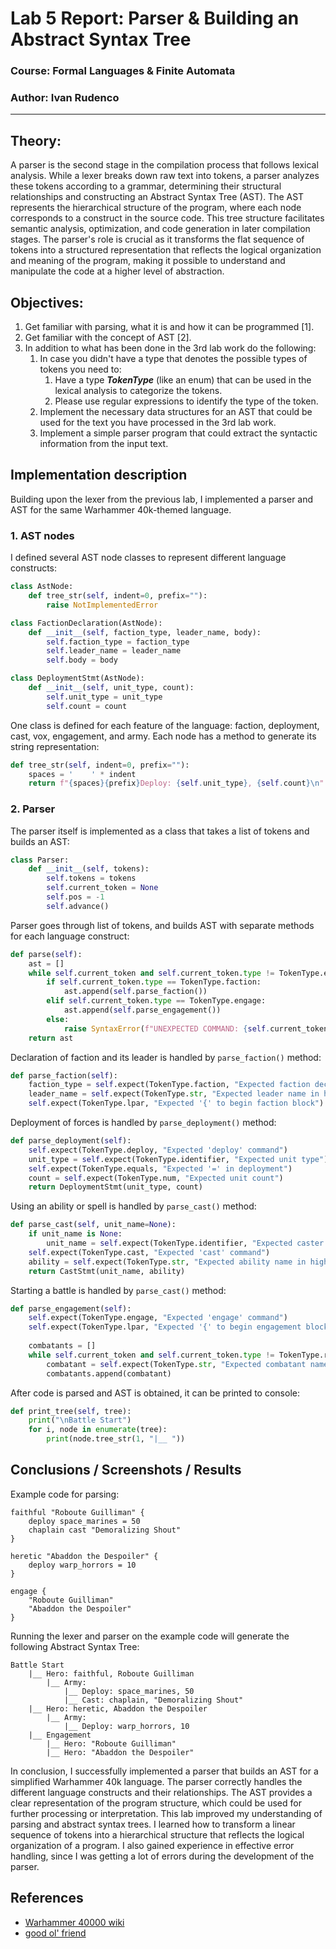 # Lab 5 Report: Parser & Building an Abstract Syntax Tree

### Course: Formal Languages & Finite Automata
### Author: Ivan Rudenco

----

## Theory:
A parser is the second stage in the compilation process that follows lexical analysis. While a lexer breaks down raw text into tokens, a parser analyzes these tokens according to a grammar, determining their structural relationships and constructing an Abstract Syntax Tree (AST). The AST represents the hierarchical structure of the program, where each node corresponds to a construct in the source code. This tree structure facilitates semantic analysis, optimization, and code generation in later compilation stages. The parser's role is crucial as it transforms the flat sequence of tokens into a structured representation that reflects the logical organization and meaning of the program, making it possible to understand and manipulate the code at a higher level of abstraction.

## Objectives:
1. Get familiar with parsing, what it is and how it can be programmed [1].
2. Get familiar with the concept of AST [2].
3. In addition to what has been done in the 3rd lab work do the following:
   1. In case you didn't have a type that denotes the possible types of tokens you need to:
      1. Have a type __*TokenType*__ (like an enum) that can be used in the lexical analysis to categorize the tokens. 
      2. Please use regular expressions to identify the type of the token.
   2. Implement the necessary data structures for an AST that could be used for the text you have processed in the 3rd lab work.
   3. Implement a simple parser program that could extract the syntactic information from the input text.


## Implementation description

Building upon the lexer from the previous lab, I implemented a parser and AST for the same Warhammer 40k-themed language. 

### 1. AST nodes
I defined several AST node classes to represent different language constructs:

```py
class AstNode:
    def tree_str(self, indent=0, prefix=""):
        raise NotImplementedError

class FactionDeclaration(AstNode):
    def __init__(self, faction_type, leader_name, body):
        self.faction_type = faction_type
        self.leader_name = leader_name
        self.body = body

class DeploymentStmt(AstNode):
    def __init__(self, unit_type, count):
        self.unit_type = unit_type
        self.count = count
```

One class is defined for each feature of the language: faction, deployment, cast, vox, engagement, and army.
Each node has a method to generate its string representation:

```py
def tree_str(self, indent=0, prefix=""):
    spaces = '    ' * indent
    return f"{spaces}{prefix}Deploy: {self.unit_type}, {self.count}\n"
```

### 2. Parser

The parser itself is implemented as a class that takes a list of tokens and builds an AST:

```py
class Parser:
    def __init__(self, tokens):
        self.tokens = tokens
        self.current_token = None
        self.pos = -1
        self.advance()
```

Parser goes through list of tokens, and builds AST with separate methods for each language construct:

```py
def parse(self):
    ast = []
    while self.current_token and self.current_token.type != TokenType.eof:
        if self.current_token.type == TokenType.faction:
            ast.append(self.parse_faction())
        elif self.current_token.type == TokenType.engage:
            ast.append(self.parse_engagement())
        else:
            raise SyntaxError(f"UNEXPECTED COMMAND: {self.current_token.value} (type: {self.current_token.type.value})")
    return ast
```

Declaration of faction and its leader is handled by `parse_faction()` method:

```py
def parse_faction(self):
    faction_type = self.expect(TokenType.faction, "Expected faction declaration")
    leader_name = self.expect(TokenType.str, "Expected leader name in high gothic")
    self.expect(TokenType.lpar, "Expected '{' to begin faction block")

```

Deployment of forces is handled by `parse_deployment()` method:

```py
def parse_deployment(self):
    self.expect(TokenType.deploy, "Expected 'deploy' command")
    unit_type = self.expect(TokenType.identifier, "Expected unit type")
    self.expect(TokenType.equals, "Expected '=' in deployment")
    count = self.expect(TokenType.num, "Expected unit count")
    return DeploymentStmt(unit_type, count)
```

Using an ability or spell is handled by `parse_cast()` method:

```py
def parse_cast(self, unit_name=None):
    if unit_name is None:
        unit_name = self.expect(TokenType.identifier, "Expected caster identifier")
    self.expect(TokenType.cast, "Expected 'cast' command")
    ability = self.expect(TokenType.str, "Expected ability name in high gothic")
    return CastStmt(unit_name, ability)
```

Starting a battle is handled by `parse_cast()` method:

```py
def parse_engagement(self):
    self.expect(TokenType.engage, "Expected 'engage' command")
    self.expect(TokenType.lpar, "Expected '{' to begin engagement block")
    
    combatants = []
    while self.current_token and self.current_token.type != TokenType.rpar:
        combatant = self.expect(TokenType.str, "Expected combatant name in high gothic")
        combatants.append(combatant)
```

After code is parsed and AST is obtained, it can be printed to console:

```py
def print_tree(self, tree):
    print("\nBattle Start")
    for i, node in enumerate(tree):
        print(node.tree_str(1, "|__ "))
```

## Conclusions / Screenshots / Results

Example code for parsing:

```
faithful "Roboute Guilliman" {
    deploy space_marines = 50
    chaplain cast "Demoralizing Shout"
}

heretic "Abaddon the Despoiler" {
    deploy warp_horrors = 10
}

engage {
    "Roboute Guilliman"
    "Abaddon the Despoiler"
}
```

Running the lexer and parser on the example code will generate the following Abstract Syntax Tree:

```
Battle Start
    |__ Hero: faithful, Roboute Guilliman
        |__ Army:
            |__ Deploy: space_marines, 50
            |__ Cast: chaplain, "Demoralizing Shout"
    |__ Hero: heretic, Abaddon the Despoiler
        |__ Army:
            |__ Deploy: warp_horrors, 10
    |__ Engagement
        |__ Hero: "Roboute Guilliman"
        |__ Hero: "Abaddon the Despoiler"
```

In conclusion, I successfully implemented a parser that builds an AST for a simplified Warhammer 40k language. The parser correctly handles the different language constructs and their relationships. The AST provides a clear representation of the program structure, which could be used for further processing or interpretation.
This lab improved my understanding of parsing and abstract syntax trees. I learned how to transform a linear sequence of tokens into a hierarchical structure that reflects the logical organization of a program. I also gained experience in effective error handling, since I was getting a lot of errors during the development of the parser.

## References
- [Warhammer 40000 wiki](https://warhammer40k.fandom.com/wiki/Warhammer_40k_Wiki)
- [good ol' friend](https://chatgpt.com/)
